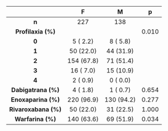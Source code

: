 

|            &nbsp;            |     F      |     M      |   p   |
|:----------------------------:|:----------:|:----------:|:-----:|
|            **n**             |    227     |    138     |       |
|      **Profilaxia (%)**      |            |            | 0.010 |
|            **0**             |  5 ( 2.2)  |  8 ( 5.8)  |       |
|            **1**             | 50 (22.0)  | 44 (31.9)  |       |
|            **2**             | 154 (67.8) | 71 (51.4)  |       |
|            **3**             | 16 ( 7.0)  | 15 (10.9)  |       |
|            **4**             |  2 ( 0.9)  |  0 ( 0.0)  |       |
|  **Dabigatrana (%)**   |  4 ( 1.8)  |  1 ( 0.7)  | 0.654 |
|  **Enoxaparina (%)**   | 220 (96.9) | 130 (94.2) | 0.277 |
|  **Rivaroxabana (%)**  | 50 (22.0)  | 31 (22.5)  | 1.000 |
|   **Warfarina (%)**    | 140 (63.6) | 69 (51.9)  | 0.034 |

